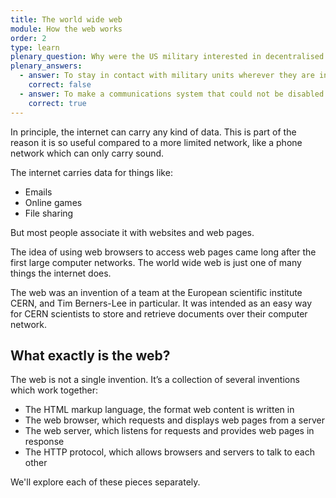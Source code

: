 ```yaml
---
title: The world wide web
module: How the web works
order: 2
type: learn
plenary_question: Why were the US military interested in decentralised networks?
plenary_answers:
  - answer: To stay in contact with military units wherever they are in the world
    correct: false
  - answer: To make a communications system that could not be disabled by a single attack
    correct: true
---
```


In principle, the internet can carry any kind of data. This is part of the reason it is so useful compared to a more limited network, like a phone network which can only carry sound.

The internet carries data for things like:
* Emails
* Online games
* File sharing

But most people associate it with websites and web pages. 

The idea of using web browsers to access web pages came long after the first large computer networks. The world wide web is just one of many things the internet does.

The web was an invention of a team at the European scientific institute CERN, and Tim Berners-Lee in particular. It was intended as an easy way for CERN scientists to store and retrieve documents over their computer network.

## What exactly is the web?

The web is not a single invention. It’s a collection of several inventions which work together:

* The HTML markup language, the format web content is written in
* The web browser, which requests and displays web pages from a server
* The web server, which listens for requests and provides web pages in response
* The HTTP protocol, which allows browsers and servers to talk to each other

We'll explore each of these pieces separately.
